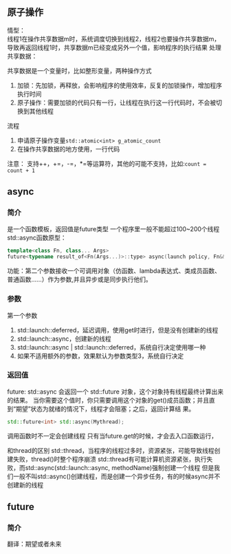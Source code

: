 ## 原子操作
情型：<br>
线程1在操作共享数据m时，系统调度切换到线程2，线程2也要操作共享数据m，导致再返回线程1时，共享数据m已经变成另外一个值，影响程序的执行结果
处理共享数据：

共享数据是一个变量时，比如整形变量，两种操作方式
1. 加锁：先加锁，再释放，会影响程序的使用效率，反复的加锁操作，增加程序执行时间
2. 原子操作：需要加锁的代码只有一行，让线程在执行这一行代码时，不会被切换到其他线程

流程
1. 申请原子操作变量`std::atomic<int> g_atomic_count`
2. 在操作共享数据的地方使用，一行代码

注意：
支持++，+=，-=，*=等运算符，其他的可能不支持，比如:`count = count + 1`

## async
### 简介
是一个函数模板，返回值是future类型
一个程序里一般不能超过100~200个线程
std::async函数原型：
```c++
template<class Fn, class... Args>
future<typename result_of<Fn(Args...)>::type> async(launch policy, Fn&& fn, Args&&...args);
```
功能：第二个参数接收一个可调用对象（仿函数、lambda表达式、类成员函数、普通函数......）作为参数,并且异步或是同步执行他们。

### 参数
第一个参数
1. std::launch::deferred，延迟调用，使用get时进行，但是没有创建新的线程
2. std::launch::async，创建新的线程
3. std::launch::async | std::launch::deferred，系统自行决定使用哪一种
4. 如果不适用额外的参数，效果默认为参数类型3，系统自行决定

### 返回值
future:
std::async 会返回一个 std::future 对象，这个对象持有线程最终计算出来的结果。
当你需要这个值时，你只需要调用这个对象的get()成员函数；并且直到“期望”状态为就绪的情况下，线程才会阻塞；之后，返回计算结
果。
```c++
std::future<int> std::async(Mythread);
```

调用函数时不一定会创建线程
只有当future.get的时候，才会去入口函数运行，

和thread的区别
std::thread，当程序的线程过多时，资源紧张，可能导致线程创建失败，thread()时整个程序崩溃
std::thread有可能计算机资源紧张，执行失败，而std::async(std::launch::async, methodName)强制创建一个线程
但是我们一般不叫std::async()创建线程，而是创建一个异步任务，有的时候async并不创建新的线程

## future
### 简介
翻译：期望或者未来


